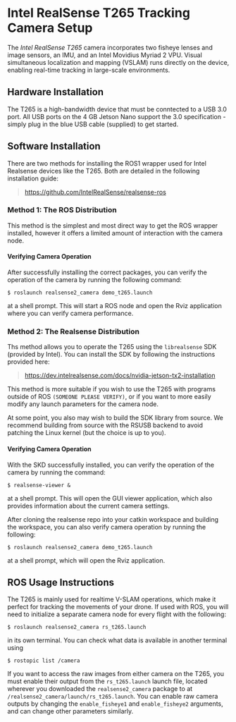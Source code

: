 # Intel RealSense T265 Tracking Camera Setup

The *Intel RealSense T265* camera incorporates two fisheye lenses and image sensors, an IMU, and an Intel Movidius Myriad 2 VPU. Visual simultaneous localization and mapping (VSLAM) runs directly on the device, enabling real-time tracking in large-scale environments.

## Hardware Installation

The T265 is a high-bandwidth device that must be conntected to a USB 3.0 port. All USB ports on the 4 GB Jetson Nano support the 3.0 specification - simply plug in the blue USB cable (supplied) to get started.

## Software Installation

There are two methods for installing the ROS1 wrapper used for Intel Realsense devices like the T265. Both are detailed in the following installation guide:

> https://github.com/IntelRealSense/realsense-ros

### Method 1: The ROS Distribution

This method is the simplest and most direct way to get the ROS wrapper installed, however it offers a limited amount of interaction with the camera node.

#### Verifying Camera Operation

After successfully installing the correct packages, you can verify the operation of the camera by running the following command: 

```shell
$ roslaunch realsense2_camera demo_t265.launch
```

at a shell prompt. This will start a ROS node and open the Rviz application where you can verify camera performance.

### Method 2: The Realsense Distribution

Ths method allows you to operate the T265 using the ``librealsense`` SDK (provided by Intel). You can install the SDK by following the instructions provided here:

> https://dev.intelrealsense.com/docs/nvidia-jetson-tx2-installation

This method is more suitable if you wish to use the T265 with programs outside of ROS ``(SOMEONE PLEASE VERIFY)``, or if you want to more easily modify any launch parameters for the camera node.

At some point, you also may wish to build the SDK library from source. We recommend building from source with the RSUSB backend to avoid patching the Linux kernel (but the choice is up to you).

#### Verifying Camera Operation

With the SKD successfully installed, you can verify the operation of the camera by running the command:

```shell
$ realsense-viewer &
```

at a shell prompt. This will open the GUI viewer application, which also provides information about the current camera settings.

After cloning the realsense repo into your catkin workspace and building the workspace, you can also verify camera operation by running the following:

```shell
$ roslaunch realsense2_camera demo_t265.launch
```

at a shell prompt, which will open the Rviz application.

## ROS Usage Instructions

The T265 is mainly used for realtime V-SLAM operations, which make it perfect for tracking the movements of your drone. If used with ROS, you will need to initialize a separate camera node for every flight with the following:

```shell
$ roslaunch realsense2_camera rs_t265.launch
```

in its own terminal. You can check what data is available in another terminal using 

```shell
$ rostopic list /camera
```

If you want to access the raw images from either camera on the T265, you must enable their output from the ``rs_t265.launch`` launch file, located wherever you downloaded the ``realsense2_camera`` package to at ``/realsense2_camera/launch/rs_t265.launch``. You can enable raw camera outputs by changing the ``enable_fisheye1`` and ``enable_fisheye2`` arguments, and can change other parameters similarly.
